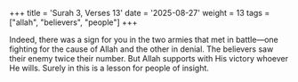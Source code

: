 +++
title = 'Surah 3, Verses 13'
date = '2025-08-27'
weight = 13
tags = ["allah", "believers", "people"]
+++

Indeed, there was a sign for you in the two armies that met in battle—one fighting for the cause of Allah and the other in denial. The believers saw their enemy twice their number. But Allah supports with His victory whoever He wills. Surely in this is a lesson for people of insight.